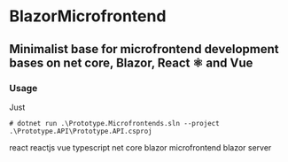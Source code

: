# BlazorMicrofrontend
## Minimalist base for microfrontend development bases on net core, Blazor, React ⚛ and Vue

### Usage
Just 
```
# dotnet run .\Prototype.Microfrontends.sln --project .\Prototype.API\Prototype.API.csproj
```

react reactjs vue typescript net core blazor microfrontend blazor server  
